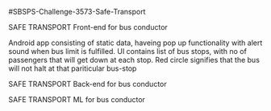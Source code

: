 #SBSPS-Challenge-3573-Safe-Transport


SAFE TRANSPORT Front-end for bus conductor

Android app consisting of static data, haveing pop up functionality with alert sound when bus limit is fulfilled. UI contains list of bus stops, with no of passengers that will get down at each stop. Red circle signifies that the bus will not halt at that pariticular bus-stop

SAFE TRANSPORT Back-end for bus conductor

SAFE TRANSPORT ML for bus conductor

